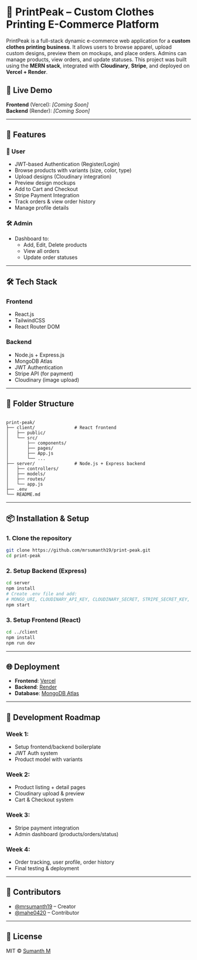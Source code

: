 # 🧢 PrintPeak – Custom Clothes Printing E-Commerce Platform

PrintPeak is a full-stack dynamic e-commerce web application for a **custom clothes printing business**. It allows users to browse apparel, upload custom designs, preview them on mockups, and place orders. Admins can manage products, view orders, and update statuses. This project was built using the **MERN stack**, integrated with **Cloudinary**, **Stripe**, and deployed on **Vercel + Render**.

## 🚀 Live Demo
**Frontend** (Vercel): _[Coming Soon]_  
**Backend** (Render): _[Coming Soon]_  

---

## 📌 Features

### 👤 User
- JWT-based Authentication (Register/Login)
- Browse products with variants (size, color, type)
- Upload designs (Cloudinary integration)
- Preview design mockups
- Add to Cart and Checkout
- Stripe Payment Integration
- Track orders & view order history
- Manage profile details

### 🛠️ Admin
- Dashboard to:
  - Add, Edit, Delete products
  - View all orders
  - Update order statuses

---

## 🛠 Tech Stack

### Frontend
- React.js
- TailwindCSS
- React Router DOM

### Backend
- Node.js + Express.js
- MongoDB Atlas
- JWT Authentication
- Stripe API (for payment)
- Cloudinary (image upload)

---

## 📁 Folder Structure

```

print-peak/
├── client/               # React frontend
│   ├── public/
│   └── src/
│       ├── components/
│       ├── pages/
│       ├── App.js
│       └── ...
├── server/               # Node.js + Express backend
│   ├── controllers/
│   ├── models/
│   ├── routes/
│   └── app.js
├── .env
└── README.md

````

---

## 📦 Installation & Setup

### 1. Clone the repository

```bash
git clone https://github.com/mrsumanth19/print-peak.git
cd print-peak
````

### 2. Setup Backend (Express)

```bash
cd server
npm install
# Create .env file and add:
# MONGO_URI, CLOUDINARY_API_KEY, CLOUDINARY_SECRET, STRIPE_SECRET_KEY, JWT_SECRET
npm start
```

### 3. Setup Frontend (React)

```bash
cd ../client
npm install
npm run dev
```

---

## 🌐 Deployment

* **Frontend**: [Vercel](https://vercel.com/)
* **Backend**: [Render](https://render.com/)
* **Database**: [MongoDB Atlas](https://www.mongodb.com/atlas)

---

## 📅 Development Roadmap

### Week 1:

* Setup frontend/backend boilerplate
* JWT Auth system
* Product model with variants

### Week 2:

* Product listing + detail pages
* Cloudinary upload & preview
* Cart & Checkout system

### Week 3:

* Stripe payment integration
* Admin dashboard (products/orders/status)

### Week 4:

* Order tracking, user profile, order history
* Final testing & deployment

---

## 👥 Contributors

- [@mrsumanth19](https://github.com/mrsumanth19) – Creator  
- [@mahe0420](https://github.com/mahe0420) – Contributor  


---

## 📄 License

MIT © [Sumanth M](https://github.com/mrsumanth19)

```

